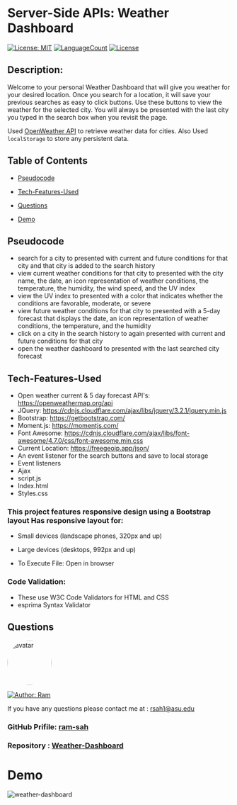 
# Server-Side APIs: Weather Dashboard

[![License: MIT](https://img.shields.io/badge/License-MIT-green.svg)](https://opensource.org/licenses/MIT)
[![LanguageCount](https://img.shields.io/github/languages/count/ram-sah/Weather-Dashboard)](https://github.com/ram-sah/Weather-Dashboard)
[![License](https://img.shields.io/github/repo-size/ram-sah/Weather-Dashboard?logo=gitHub)](https://github.com/ram-sah/Weather-Dashboard)

## Description:

Welcome to your personal Weather Dashboard that will give you weather for your desired location. Once you search for a location, it will save your previous searches as easy to click buttons. Use these buttons to view the weather for the selected city. You will always be presented with the last city you typed in the search box when you revisit the page.

Used [OpenWeather API](https://openweathermap.org/api) to retrieve weather data for cities. Also Used `localStorage` to store any persistent data.


## Table of Contents

* [Pseudocode](#Pseudocode)

* [Tech-Features-Used](#Tech-Features-Used)

* [Questions](#Questions)

* [Demo](#Application-Demo)

## Pseudocode

* search for a city to presented with current and future conditions for that city and that city is added to the search history
* view current weather conditions for that city to presented with the city name, the date, an icon representation of weather conditions, the temperature, the humidity, the wind speed, and the UV index
* view the UV index to presented with a color that indicates whether the conditions are favorable, moderate, or severe
* view future weather conditions for that city to presented with a 5-day forecast that displays the date, an icon representation of weather conditions, the temperature, and the humidity
* click on a city in the search history to again presented with current and future conditions for that city
* open the weather dashboard to presented with the last searched city forecast

## Tech-Features-Used
* Open weather current & 5 day forecast API's: https://openweathermap.org/api
* JQuery: https://cdnjs.cloudflare.com/ajax/libs/jquery/3.2.1/jquery.min.js
* Bootstrap: https://getbootstrap.com/
* Moment.js: https://momentjs.com/
* Font Awesome: https://cdnjs.cloudflare.com/ajax/libs/font-awesome/4.7.0/css/font-awesome.min.css
* Current Location: https://freegeoip.app/json/
* An event listener for the search buttons and save to local storage
* Event listeners
* Ajax
* script.js
* Index.html
* Styles.css

### This project features responsive design using a Bootstrap layout Has responsive layout for:
* Small devices (landscape phones, 320px and up)
* Large devices (desktops, 992px and up)

* To Execute File: Open in browser

### Code Validation:
* These use W3C Code Validators for HTML and CSS
* esprima Syntax Validator


## Questions

<img src="https://github.com/ram-sah.png" alt="avatar" style="border-radius: 50px" width="100" />

[![Author: Ram](https://img.shields.io/badge/Author-RamSah-red.svg)](https://github.com/ram-sah)

If you have any questions please contact me at : rsah1@asu.edu
### GitHub Prifile: [ram-sah](https://github.com/ram-sah)
### Repository : [Weather-Dashboard](https://github.com/ram-sah/Weather-Dashboard)

# Demo
![weather-dashboard](https://user-images.githubusercontent.com/64625123/86528091-f8ec3400-be72-11ea-9b88-2304d9e89adc.gif)
